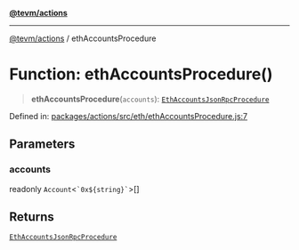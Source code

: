 [**@tevm/actions**](../README.md)

***

[@tevm/actions](../globals.md) / ethAccountsProcedure

# Function: ethAccountsProcedure()

> **ethAccountsProcedure**(`accounts`): [`EthAccountsJsonRpcProcedure`](../type-aliases/EthAccountsJsonRpcProcedure.md)

Defined in: [packages/actions/src/eth/ethAccountsProcedure.js:7](https://github.com/evmts/tevm-monorepo/blob/main/packages/actions/src/eth/ethAccountsProcedure.js#L7)

## Parameters

### accounts

readonly `Account`\<`` `0x${string}` ``\>[]

## Returns

[`EthAccountsJsonRpcProcedure`](../type-aliases/EthAccountsJsonRpcProcedure.md)
